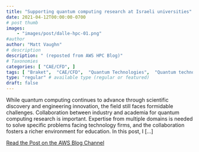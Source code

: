 ```yaml
---
title: "Supporting quantum computing research at Israeli universities"
date: 2021-04-12T00:00:00-0700
# post thumb
images:
    - "images/post/dalle-hpc-01.png"
#author
author: "Matt Vaughn"
# description
description: " (reposted from AWS HPC Blog)"
# Taxonomies
categories: [ "CAE/CFD", ]
tags: [ "Braket",  "CAE/CFD",  "Quantum Technologies",  "Quantum technologies",  "hpcblog", ]
type: "regular" # available type (regular or featured)
draft: false
---
```


While quantum computing continues to advance through scientific discovery and engineering innovation, the field still faces formidable challenges. Collaboration between industry and academia for quantum computing research is important. Expertise from multiple domains is needed to solve specific problems facing technology firms, and the collaboration fosters a richer environment for education. In this post, I […]

<a href="https://aws.amazon.com/blogs/quantum-computing/supporting-quantum-research-in-israel/" class="btn btn-primary btn-lg active" role="button" aria-pressed="true" style="margin-top: 8px;">Read the Post on the AWS Blog Channel</a>